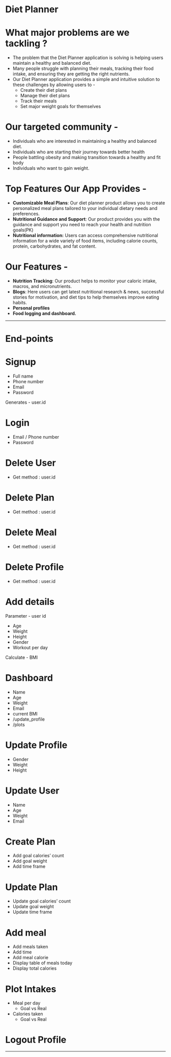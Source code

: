 # Diet Planner

# What major problems are we tackling ?

- The problem that the Diet Planner application is solving is helping users maintain a healthy and balanced diet.
- Many people struggle with planning their meals, tracking their food intake, and ensuring they are getting the right nutrients.
- Our Diet Planner application provides a simple and intuitive solution to these challenges by allowing users to  -
    - Create their diet plans
    - Manage their diet plans
    - Track their meals
    - Set major weight goals for themselves

# Our targeted community -

- Individuals who are interested in maintaining a healthy and balanced diet.
- Individuals who are starting their journey towards better health
- People battling obesity and making transition towards a healthy and fit body
- Individuals who want to gain weight.

# Top Features Our App Provides -

- **Customizable Meal Plans**: Our diet planner product allows you to create personalized meal plans tailored to your individual dietary needs and preferences.
- **Nutritional Guidance and Support**: Our product provides you with the guidance and support you need to reach your health and nutrition goals(PK)
- **Nutritional information:** Users can access comprehensive nutritional information for a wide variety of food items, including calorie counts, protein, carbohydrates, and fat content.

# Our Features -

- **Nutrition Tracking**: Our product helps to monitor your caloric intake, macros, and micronutrients.
- **Blogs**: Here users can get latest nutritional research & news, successful stories for motivation, and diet tips to help themselves improve eating habits.
- **Personal profiles**
- **Food logging and dashboard.**

---------------------------------------------------------------------------------------------------------------


# End-points

# Signup

- Full name
- Phone number
- Email
- Password

Generates - user.id

# Login

- Email / Phone number
- Password

# Delete User

- Get method : user.id

# Delete Plan

- Get method : user.id

# Delete Meal

- Get method : user.id

# Delete Profile

- Get method : user.id

# Add details

 Parameter - user id

- Age
- Weight
- Height
- Gender
- Workout per day

Calculate - BMI

# Dashboard

- Name
- Age
- Weight
- Email
- current BMI
- /update_profile
- /plots

# Update Profile

- Gender
- Weight
- Height

# Update User

- Name
- Age
- Weight
- Email

# Create Plan

- Add goal calories’ count
- Add goal weight
- Add time frame

# Update Plan

- Update goal calories’ count
- Update goal weight
- Update time frame

# Add meal

- Add meals taken
- Add time
- Add meal calorie
- Display table of meals today
- Display total calories

# Plot Intakes

- Meal per day
    - Goal vs Real
- Calories taken
    - Goal vs Real

# Logout Profile

-------------------------------------------------------------------------------------------------------------